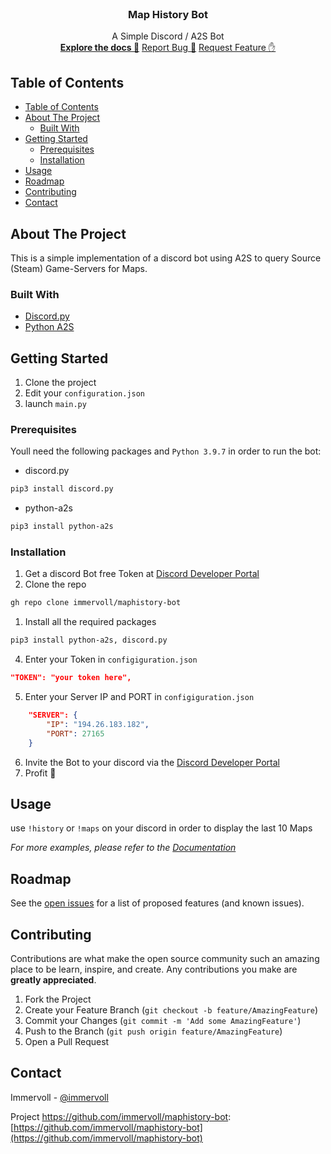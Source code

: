 
<!-- PROJECT LOGO -->
<br />
<p align="center">
    <h3 align="center">Map History Bot</h3>
    <p align="center">
        A Simple Discord / A2S Bot
        <br />
        <a href="https://github.com/immervoll/maphistory-bot"><strong>Explore the docs 📖</strong></a>
        <a href="https://github.com/immervoll/maphistory-bot/issues">Report Bug 🐛</a>
        <a href="https://github.com/immervoll/maphistory-bot/issues">Request Feature ✋</a>
    </p>
</p>



<!-- TABLE OF CONTENTS -->
## Table of Contents

- [Table of Contents](#table-of-contents)
- [About The Project](#about-the-project)
  - [Built With](#built-with)
- [Getting Started](#getting-started)
  - [Prerequisites](#prerequisites)
  - [Installation](#installation)
- [Usage](#usage)
- [Roadmap](#roadmap)
- [Contributing](#contributing)
- [Contact](#contact)



<!-- ABOUT THE PROJECT -->
## About The Project

This is a simple implementation of a discord bot using A2S to query Source (Steam) Game-Servers for Maps.

### Built With

* [Discord.py](https://github.com/Rapptz/discord.py)
* [Python A2S](https://github.com/Yepoleb/python-a2s)



<!-- GETTING STARTED -->
## Getting Started

   1. Clone the project
   2. Edit your `configuration.json`
   3. launch `main.py`

### Prerequisites
Youll need the following packages and `Python 3.9.7` in order to run the bot:
* discord.py
```sh
pip3 install discord.py
```
* python-a2s
```sh
pip3 install python-a2s
```


### Installation

1. Get a discord Bot free Token at [Discord Developer Portal](https://discord.com/developers/applications)
2. Clone the repo
```sh
gh repo clone immervoll/maphistory-bot
```
1. Install all the required packages
```sh
pip3 install python-a2s, discord.py
```
4. Enter your Token in `configiguration.json`
```JSON
"TOKEN": "your token here",
```
5. Enter your Server IP and PORT in `configiguration.json`
```JSON
    "SERVER": {
        "IP": "194.26.183.182",
        "PORT": 27165
    }
```
6. Invite the Bot to your discord via the [Discord Developer Portal](https://discord.com/developers/applications)
7. Profit 💯


<!-- USAGE EXAMPLES -->
## Usage

use `!history` or `!maps` on your discord in order to display the last 10 Maps

_For more examples, please refer to the [Documentation](https://github.com/immervoll/maphistory-bot)_



<!-- ROADMAP -->
## Roadmap

See the [open issues](BEST-README/issues) for a list of proposed features (and known issues).



<!-- CONTRIBUTING -->
## Contributing

Contributions are what make the open source community such an amazing place to be learn, inspire, and create. Any contributions you make are **greatly appreciated**.

1. Fork the Project
2. Create your Feature Branch (`git checkout -b feature/AmazingFeature`)
3. Commit your Changes (`git commit -m 'Add some AmazingFeature'`)
4. Push to the Branch (`git push origin feature/AmazingFeature`)
5. Open a Pull Request


<!-- CONTACT -->
## Contact

Immervoll - [@immervoll](https://twitter.com/immervoll)

Project https://github.com/immervoll/maphistory-bot: [https://github.com/immervoll/maphistory-bot](https://github.com/immervoll/maphistory-bot)

